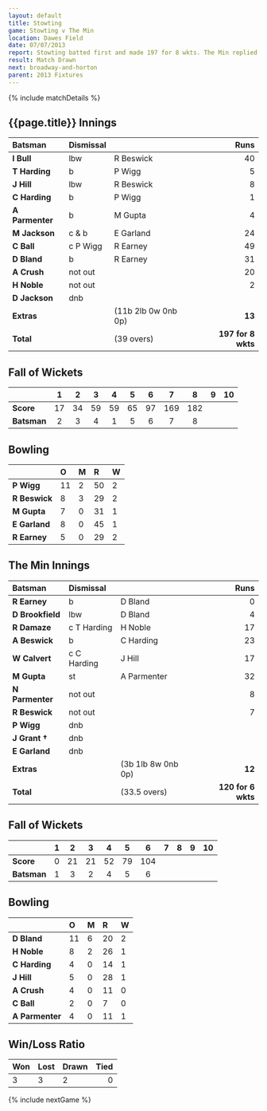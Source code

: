 ```yaml
---
layout: default
title: Stowting
game: Stowting v The Min
location: Dawes Field
date: 07/07/2013
report: Stowting batted first and made 197 for 8 wkts. The Min replied with 120 for 6 wkts
result: Match Drawn
next: broadway-and-horton
parent: 2013 Fixtures
---
```


{% include matchDetails %}

## {{page.title}} Innings

| Batsman | Dismissal |  | Runs |
|:---|:---|---|---:|
| **I Bull** | lbw | R Beswick | 40 |
| **T Harding** | b | P Wigg | 5 |
| **J Hill** | lbw | R Beswick | 8 |
| **C Harding** | b | P Wigg | 1 |
| **A Parmenter** | b | M Gupta | 4 |
| **M Jackson** | c & b | E Garland | 24 |
| **C Ball** | c P Wigg | R Earney | 49 |
| **D Bland** | b | R Earney | 31 |
| **A Crush** | not out |  | 20 |
| **H Noble** | not out |  | 2 |
| **D Jackson** | dnb |  |  |
| **Extras** | | (11b 2lb 0w 0nb 0p) | **13** |
| **Total** | | (39 overs) | **197 for 8 wkts** |

## Fall of Wickets

| | 1 | 2 | 3 | 4 | 5 | 6 | 7 | 8 | 9 | 10 |
|---|:---:|:---:|:---:|:---:|:---:|:---:|:---:|:---:|:---:|:---:|
| **Score** | 17 | 34 | 59 | 59 | 65 | 97 | 169 | 182 |  |  |
| **Batsman** | 2 | 3 | 4 | 1 | 5 | 6 | 7 | 8 |  |  |

## Bowling

| | O | M | R | W |
|---|:---|:---|:---|:---|
| **P Wigg** | 11 | 2 | 50 | 2 |
| **R Beswick** | 8 | 3 | 29 | 2 |
| **M Gupta** | 7 | 0 | 31 | 1 |
| **E Garland** | 8 | 0 | 45 | 1 |
| **R Earney** | 5 | 0 | 29 | 2 |

## The Min Innings

| Batsman | Dismissal |  | Runs |
|:---|:---|---|---:|
| **R Earney** | b | D Bland | 0 |
| **D Brookfield** | lbw | D Bland | 4 |
| **R Damaze** | c T Harding | H Noble | 17 |
| **A Beswick** | b | C Harding | 23 |
| **W Calvert** | c C Harding | J Hill | 17 |
| **M Gupta** | st | A Parmenter | 32 |
| **N Parmenter** | not out |  | 8 |
| **R Beswick** | not out |  | 7 |
| **P Wigg** | dnb |  |  |
| **J Grant &#8224;** | dnb |  |  |
| **E Garland** | dnb |  |  |
| **Extras** | | (3b 1lb 8w 0nb 0p) | **12** |
| **Total** | | (33.5 overs) | **120 for 6 wkts** |

## Fall of Wickets

| | 1 | 2 | 3 | 4 | 5 | 6 | 7 | 8 | 9 | 10 |
|---|:---:|:---:|:---:|:---:|:---:|:---:|:---:|:---:|:---:|:---:|
| **Score** | 0 | 21 | 21 | 52 | 79 | 104 |  |  |  |  |
| **Batsman** | 1 | 3 | 2 | 4 | 5 | 6 |  |  |  |  |

## Bowling

| | O | M | R | W |
|---|:---|:---|:---|:---|
| **D Bland** | 11 | 6 | 20 | 2 |
| **H Noble** | 8 | 2 | 26 | 1 |
| **C Harding** | 4 | 0 | 14 | 1 |
| **J Hill** | 5 | 0 | 28 | 1 |
| **A Crush** | 4 | 0 | 11 | 0 |
| **C Ball** | 2 | 0 | 7 | 0 |
| **A Parmenter** | 4 | 0 | 11 | 1 |

## Win/Loss Ratio

| Won | Lost | Drawn | Tied |
|:---|:---|:---|---:|
| 3 | 3 | 2 | 0 |

{% include nextGame %}